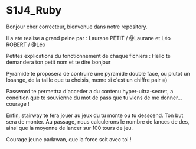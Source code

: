 # S1J4_Ruby
Bonjour cher correcteur, bienvenue dans notre repository.

Il a ete realise a grand peine par :
Laurane PETIT / @Laurane   et
Léo ROBERT / @Léo

Petites explications du fonctionnement de chaque fichiers :
Hello te demandera ton petit nom et te dire bonjour

Pyramide te proposera de contruire une pyramide double face, ou plutot un losange, de la taille que tu choisis, meme si c'est un chiffre pair =)

Password te permettra d'acceder a du contenu hyper-ultra-secret, a condition que te souvienne du mot de pass que tu viens de me donner... courage !

Enfin, stairway te fera jouer au jeux du tu monte ou tu desscend. Ton but sera de monter. Au passage, nous calculerons le nombre de lances de des, ainsi que la moyenne de lancer sur 100 tours de jeu.


Courage jeune padawan, que la force soit avec toi !
